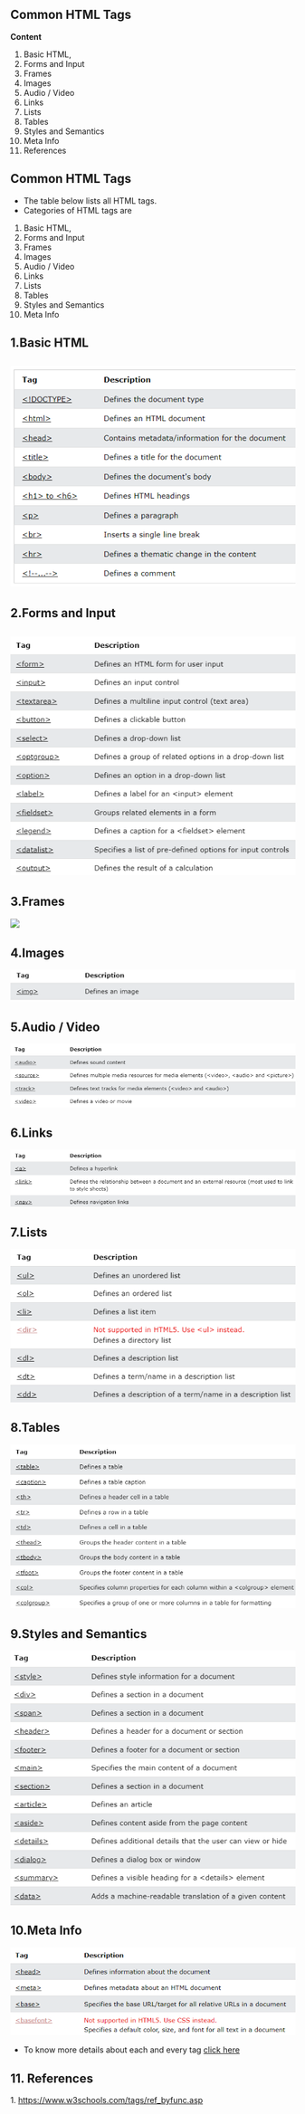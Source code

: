 ## Common HTML Tags

**Content**

1.  Basic HTML,
2.  Forms and Input
3.  Frames
4.  Images
5.  Audio / Video
6.  Links
7.  Lists
8.  Tables
9.  Styles and Semantics
10. Meta Info
11. References

## Common HTML Tags

-   The table below lists all HTML tags.
-   Categories of HTML tags are
1.  Basic HTML,
2.  Forms and Input
3.  Frames
4.  Images
5.  Audio / Video
6.  Links
7.  Lists
8.  Tables
9.  Styles and Semantics
10. Meta Info

## 1.Basic HTML

## ![](media/0273cf31ce7ae17c9e0a24b428ace6f1.png)

## 2.Forms and Input

## ![](media/56ebb14b0e7669bdac2c5f8463944fe8.png)

## 3.Frames

![](media/d4880bc1fae5c06fb2573b4d761d9a22.png)

## 4.Images

![](media/24ed7e635955371d05d08781e69441d3.png)

## 5.Audio / Video

![](media/a4b6322136bff7b0c85f4b7d9623d2b6.png)

## 6.Links

![](media/368c279647fa38fb5df5a425e918fc7b.png)

## 7.Lists

![](media/627d3a52eea0976ddc2bcc78271b33b7.png)

## 8.Tables

![](media/358e13a314c1ab46c6e126b21a236410.png)

## 9.Styles and Semantics

![](media/524f7c137c6db1ccad66f01a3a445715.png)

## 10.Meta Info

![](media/9ec355e356567de5dbb043d04f89b8e2.png)

-   To know more details about each and every tag [click here](https://www.w3schools.com/tags/ref_byfunc.asp)

## 11. References

1\. https://www.w3schools.com/tags/ref_byfunc.asp
